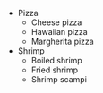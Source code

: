 * Pizza
  * Cheese pizza
  * Hawaiian pizza
  * Margherita pizza
* Shrimp
  * Boiled shrimp
  * Fried shrimp
  * Shrimp scampi
